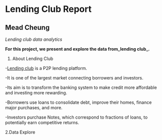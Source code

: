 # Lending Club Report
## Mead Cheung
*Lending club data analytics*

**For this project, we present and explore the data from_lending club_.**

1. About Lending Club

-[Lending club](https://www.lendingclub.com/) is a P2P lending platform.

-It is one of the largest market connecting borrowers and investors.

-Its aim is to transform the banking system to make credit more affordable and investing more rewarding.

-Borrowers use loans to consolidate debt, improve their homes, finance major purchases, and more.

-Investors purchase Notes, which correspond to fractions of loans, to potentially earn competitive returns.


2.Data Explore

